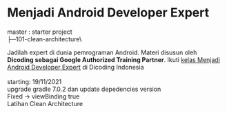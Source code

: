 # Menjadi Android Developer Expert

master : starter project\
├─101-clean-architecture\


Jadilah expert di dunia pemrograman Android. Materi disusun oleh **Dicoding sebagai Google Authorized Training Partner**.
Ikuti [kelas Menjadi Android Developer Expert](https://www.dicoding.com/academies/165/) di Dicoding Indonesia
<BR><BR>
  starting: 19/11/2021<BR>
  upgrade gradle 7.0.2 dan update depedencies version<BR>
  Fixed -> viewBinding true <bR>
  Latihan Clean Architecture
  
  
  
